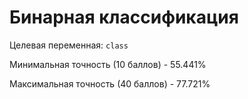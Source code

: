 # Бинарная классификация
Целевая переменная: `class`

Минимальная точность (10 баллов) - 55.441%

Максимальная точность (40 баллов) - 77.721%
        